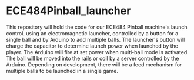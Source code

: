 # ECE484Pinball_launcher

This repository will hold the code for our ECE484 Pinball machine's launch control, using an electromagnetic launcher, controlled by a button for a single ball and by Arduino to add multiple balls.
The launcher's button will charge the capacitor to determine launch power when launched by the player. The Arduino will fire at set power when multi-ball mode is activated. 
The ball will be moved into the rails or coil by a server controlled by the Arduino. Depending on development, there will be a feed mechanism for multiple balls to be launched in a single game.  
